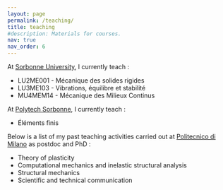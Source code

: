 ```yaml
---
layout: page
permalink: /teaching/
title: teaching
#description: Materials for courses. 
nav: true
nav_order: 6
---
```


At [Sorbonne University](https://www.sorbonne-universite.fr/), I currently teach :
* LU2ME001 - Mécanique des solides rigides
* LU3ME103 - Vibrations, équilibre et stabilité
* MU4MEM14 - Mécanique des Milieux Continus 

At [Polytech Sorbonne](https://www.polytech.sorbonne-universite.fr/), I currently teach :
* Éléments finis 

Below is a list of my past teaching activities carried out at [Politecnico di Milano](https://www.polimi.it/) as postdoc and PhD :
* Theory of plasticity
* Computational mechanics and inelastic structural analysis
* Structural mechanics
* Scientific and technical communication


